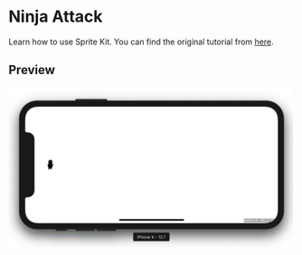 # Ninja Attack
Learn how to use Sprite Kit. You can find the original tutorial from [here](https://www.raywenderlich.com/71-spritekit-tutorial-for-beginners).

## Preview
<img src="https://github.com/omrobbie/ios-game-ninja-attack/blob/master/screenshot/preview.gif">
